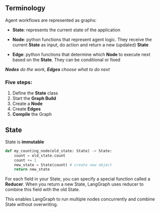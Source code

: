 ## Terminology

Agent workflows are represented as graphs:

- **State**: represents the current state of the application

- **Node**: python functions that represent agent logic. They receive the current **State** as input, do action and return a new (updated) **State**

- **Edge**: python functions that determine which **Node** to execute next based on the **State**. They can be conditional or fixed

***Nodes** do the work, **Edges** choose what to do next*

### Five steps:

1. Define the **State** class
2. Start the **Graph Build**
3. Create a **Node**
4. Create **Edges**
5. **Compile** the Graph

## State

State is **immutable**

```python
def my_counting_node(old_state: State) -> State:
    count = old_state.count
    count += 1
    new_state = State(count) # create new object
    return new_state
```

For each field in your State, you can specify a special function called a **Reducer**. When you return a new State, LangGraph uses reducer to combine this field with the old State.

This enables LangGraph to run multiple nodes concurrently and combine State without overwriting.

